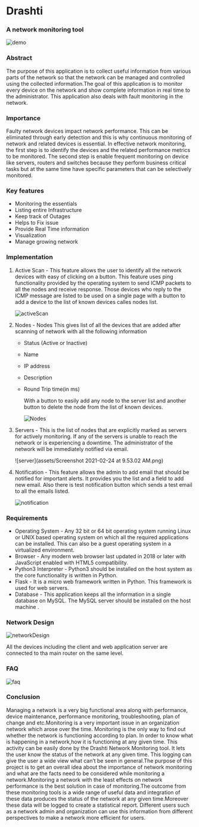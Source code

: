 # Drashti

### A network monitoring tool

![demo](assets/Screenshot%202021-02-24%20at%2010.09.49%20AM.png)

### Abstract

The purpose of this application is to collect useful information from various parts of the network so that the network can be managed and controlled using the collected information.The goal of this application is to monitor every device on the network and show complete information in real time to the administrator. This application also deals with fault monitoring in the network.

### Importance

Faulty network devices impact network performance. This can be eliminated through early detection and this is why continuous monitoring of network and related devices is essential. In effective network monitoring, the first step is to identify the devices and the related performance metrics to be monitored. The second step is enable frequent monitoring on device like servers, routers and switches because they perform business critical tasks but at the same time have specific parameters that can be selectively monitored.

### Key features

- Monitoring the essentials
- Listing entire Infrastructure
- Keep track of Outages
- Helps to Fix issue
- Provide Real Time information
- Visualization
- Manage growing network

### Implementation

1. Active Scan - This feature allows the user to identify all the network devices with easy of clicking on a button. This feature uses ping functionality provided by the operating system to send ICMP packets to all the nodes and receive response. Those devices who reply to the ICMP message are listed to be used on a single page with a button to add a device to the list of known devices calles nodes list.

   ![activeScan](assets/Screenshot%202021-02-24%20at%209.42.55%20AM.png)

2. Nodes - Nodes This gives list of all the devices that are added after scanning of network with all the following information

   - Status (Active or Inactive)

   - Name

   - IP address

   - Description

   - Round Trip time(in ms)

     With a button to easily add any node to the server list and another button to delete the node from the list of known devices.

     ![Nodes](assets/Screenshot%202021-02-24%20at%209.49.44%20AM.png)

3. Servers - This is the list of nodes that are explicitly marked as servers for actively monitoring. If any of the servers is unable to reach the network or is experiencing a downtime. The administrator of the network will be immediately notified via email.

   ![server](assets/Screenshot 2021-02-24 at 9.53.02 AM.png)

4. Notification - This feature allows the admin to add email that should be notified for important alerts. It provides you the list and a field to add new email. Also there is test notification button which sends a test email to all the emails listed.

   ![notification](assets/Screenshot%202021-02-24%20at%209.56.13%20AM.png)

### Requirements

- Operating System - Any 32 bit or 64 bit operating system running Linux or UNIX based operating system on which all the required applications can be installed. This can also be a guest operating system in a virtualized environment.
- Browser - Any modern web browser last updated in 2018 or later with JavaScript enabled with HTML5 compatibility.
- Python3 Interpreter - Python3 should be installed on the host system as the core functionality is written in Python.
- Flask - It is a micro web framework written in Python. This framework is used for web servers.
- Database - This application keeps all the information in a single database on MySQL. The MySQL server should be installed on the host machine .

### Network Design

![networkDesign](assets/5.jpg)

All the devices including the client and web application server are connected to tha main router on the same level.

### FAQ

![faq](assets/Screenshot%202021-02-24%20at%209.57.13%20AM.png)



### Conclusion

Managing a network is a very big functional area along with performance, device maintenance, performance monitoring, troubleshooting, plan of change and etc.Monitoring is a very important issue in an organization network which arose over the time. Monitoring is the only way to find out whether the network is functioning according to plan. In order to know what is happening in a network,how it is functioning at any given time. This activity can be easily done by the Drashti Network Monitoring tool. It lets the user know the status of the network at any given time. This logging can give the user a wide view what can’t be seen in general.The purpose of this project is to get an overall idea about the importance of network monitoring and what are the facts need to be considered while monitoring a network.Monitoring a network with the least effects on network performance is the best solution in case of monitoring.The outcome from these monitoring tools is a wide range of useful data and integration of these data produces the status of the network at any given time.Moreover these data will be logged to create a statistical report. Different users such as a network admin and organization can use this information from different perspectives to make a network more efficient for users.
